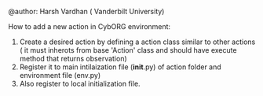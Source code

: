 @author: Harsh Vardhan ( Vanderbilt University) 


How to add a new action in CybORG environment: 
 1. Create a desired action by defining a action class similar to other actions ( it must inherots from base 'Action' class and should have execute method that returns observation) 
 2. Register it to main intilaization file (__init__.py) of action folder and environment file (env.py)
 3. Also register to local initialization file.   